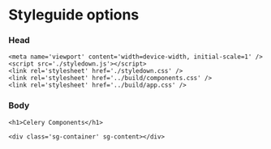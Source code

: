 # Styleguide options

### Head

    <meta name='viewport' content='width=device-width, initial-scale=1' />
    <script src='./styledown.js'></script>
    <link rel='stylesheet' href='./styledown.css' />
    <link rel='stylesheet' href='../build/components.css' />
    <link rel='stylesheet' href='../build/app.css' />

### Body

    <h1>Celery Components</h1>

    <div class='sg-container' sg-content></div>
